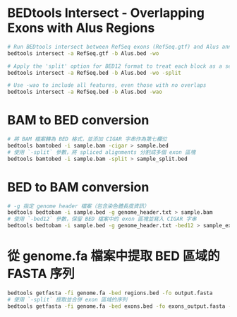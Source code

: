 # BEDtools Intersect - Overlapping Exons with Alus Regions
```bash
# Run BEDtools intersect between RefSeq exons (RefSeq.gtf) and Alus annotations (Alus.bed)
bedtools intersect -a RefSeq.gtf -b Alus.bed -wo

# Apply the 'split' option for BED12 format to treat each block as a separate interval
bedtools intersect -a RefSeq.bed -b Alus.bed -wo -split

# Use -wao to include all features, even those with no overlaps
bedtools intersect -a RefSeq.bed -b Alus.bed -wao
```
# BAM to BED conversion
```bash
# 將 BAM 檔案轉為 BED 格式，並添加 CIGAR 字串作為第七欄位
bedtools bamtobed -i sample.bam -cigar > sample.bed
# 使用 `-split` 參數，將 spliced alignments 分割成多個 exon 區塊
bedtools bamtobed -i sample.bam -split > sample_split.bed
```
# BED to BAM conversion
```bash
# -g 指定 genome header 檔案（包含染色體長度資訊）
bedtools bedtobam -i sample.bed -g genome_header.txt > sample.bam
# 使用 `-bed12` 參數，保留 BED 檔案中的 exon 區塊並寫入 CIGAR 字串
bedtools bedtobam -i sample.bed -g genome_header.txt -bed12 > sample_exon.bam
```

# 從 genome.fa 檔案中提取 BED 區域的 FASTA 序列
```bash
bedtools getfasta -fi genome.fa -bed regions.bed -fo output.fasta
# 使用 `-split` 提取並合併 exon 區域的序列
bedtools getfasta -fi genome.fa -bed exons.bed -fo exons_output.fasta -split
```

